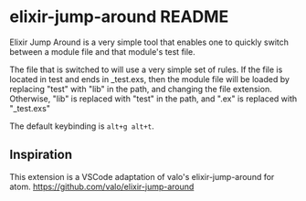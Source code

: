 # elixir-jump-around README

Elixir Jump Around is a very simple tool that enables one to quickly switch between a module file and that module's test file.

The file that is switched to will use a very simple set of rules. If the file is located in test and ends in _test.exs, then the module file will be loaded by replacing "test" with "lib" in the path, and changing the file extension. Otherwise, "lib" is replaced with "test" in the path, and ".ex" is replaced with "_test.exs"

The default keybinding is `alt+g alt+t`.

## Inspiration

This extension is a VSCode adaptation of valo's elixir-jump-around for atom. https://github.com/valo/elixir-jump-around
